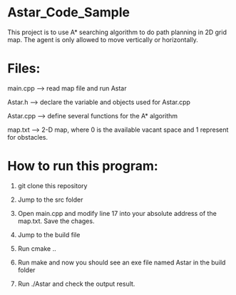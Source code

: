 # Astar_Code_Sample
This project is to use A* searching algorithm to do path planning in 2D grid map. The agent is only allowed to move vertically or horizontally.

# Files:
main.cpp --> read map file and run Astar 

Astar.h --> declare the variable and objects used for Astar.cpp

Astar.cpp --> define several functions for the A* algorithm

map.txt --> 2-D map, where 0 is the available vacant space and 1 represent for obstacles. 

# How to run this program:

1. git clone this repository

2. Jump to the src folder

3. Open main.cpp and modify line 17 into your absolute address of the map.txt. Save the chages.

4. Jump to the build file

5. Run cmake .. 

6. Run make and now you should see an exe file named Astar in the build folder

7. Run ./Astar and check the output result.

